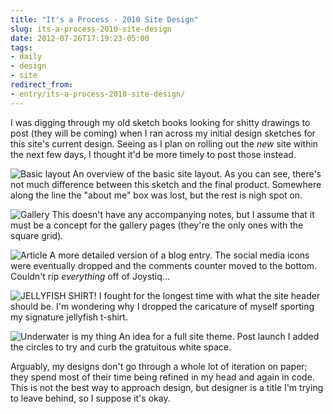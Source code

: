 ```yaml
---
title: "It's a Process - 2010 Site Design"
slug: its-a-process-2010-site-design
date: 2012-07-26T17:19:23-05:00
tags:
- daily
- design
- site
redirect_from:
- entry/its-a-process-2010-site-design/
---
```

I was digging through my old sketch books looking for shitty drawings to post (they will be coming) when I ran across my initial design sketches for this site's current design. Seeing as I plan on rolling out the _new_ site within the next few days, I thought it'd be more timely to post those instead.

![](http://images.dxprog.com/blog/site2010_layout.jpg "Basic layout")
An overview of the basic site layout. As you can see, there's not much difference between this sketch and the final product. Somewhere along the line the "about me" box was lost, but the rest is nigh spot on.

![](http://images.dxprog.com/blog/site2010_gallery.jpg "Gallery")
This doesn't have any accompanying notes, but I assume that it must be a concept for the gallery pages (they're the only ones with the square grid).

![](http://images.dxprog.com/blog/site2010_article.jpg "Article")
A more detailed version of a blog entry. The social media icons were eventually dropped and the comments counter moved to the bottom. Couldn't rip _everything_ off of Joystiq...

![](http://images.dxprog.com/blog/site2010_header.jpg "JELLYFISH SHIRT!")
I fought for the longest time with what the site header should be. I'm wondering why I dropped the caricature of myself sporting my signature jellyfish t-shirt.

![](http://images.dxprog.com/blog/site2010_theme.jpg "Underwater is my thing")
An idea for a full site theme. Post launch I added the circles to try and curb the gratuitous white space.

Arguably, my designs don't go through a whole lot of iteration on paper; they spend most of their time being refined in my head and again in code. This is not the best way to approach design, but designer is a title I'm trying to leave behind, so I suppose it's okay.
